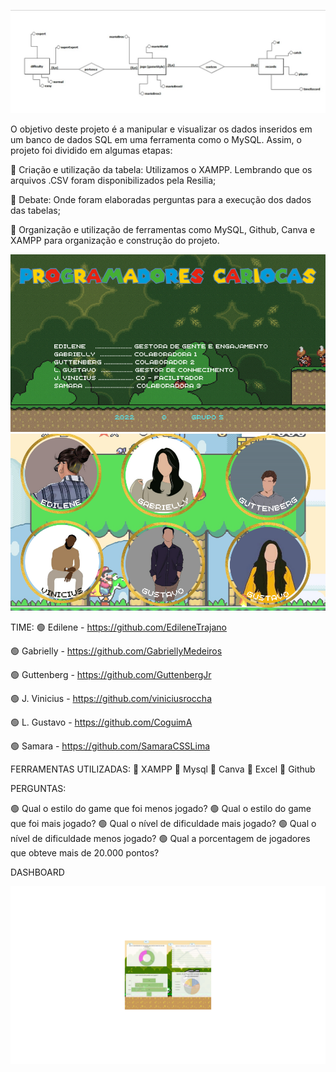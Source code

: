 
![DIAGRAMA - BANCO DE DADOS RESILIA](imagens/modelo.jpeg)

O objetivo deste projeto é a manipular e visualizar os dados inseridos em um banco de dados SQL em uma ferramenta como o MySQL. Assim, o projeto foi dividido em algumas etapas:

🔴 Criação e utilização da tabela:  Utilizamos o XAMPP. Lembrando que os arquivos .CSV foram disponibilizados pela Resilia;
 
🔴 Debate: Onde foram elaboradas perguntas para a execução dos dados das tabelas;

🔴 Organização e utilização de ferramentas como MySQL, Github, Canva e XAMPP para organização e construção do projeto.

![INTRODUÇÃO](imagens/1.png)
![EQUIPE](imagens/2.png)

TIME: 
🟢 Edilene  - https://github.com/EdileneTrajano

🟢 Gabrielly - https://github.com/GabriellyMedeiros

🟢 Guttenberg - https://github.com/GuttenbergJr

🟢 J. Vinicius - https://github.com/viniciusroccha

🟢 L. Gustavo -  https://github.com/CoguimA

🟢 Samara  - https://github.com/SamaraCSSLima

FERRAMENTAS UTILIZADAS: 
🔴 XAMPP 
🔴 Mysql 
🔴 Canva 
🔴 Excel 
🔴 Github 

PERGUNTAS:

🟢 Qual o estilo do game que foi menos jogado? 
🟢 Qual o estilo do game que foi mais jogado? 
🟢 Qual o nível de dificuldade mais jogado? 
🟢 Qual o nível de dificuldade menos jogado?
🟢 Qual a porcentagem de jogadores que obteve mais de 20.000 pontos?

DASHBOARD 

![DASHBOARD](imagens/dashboard.png)
